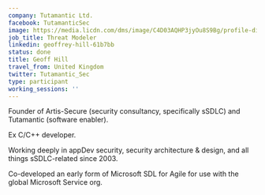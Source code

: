```yaml
---
company: Tutamantic Ltd.
facebook: TutamanticSec
image: https://media.licdn.com/dms/image/C4D03AQHP3jyOu8S9Bg/profile-displayphoto-shrink_800_800/0?e=1562803200&v=beta&t=FuHszpfNZKVEQ61ybUcg3o_3CX_n4riUaGofEGI34LI
job_title: Threat Modeler
linkedin: geoffrey-hill-61b7bb
status: done
title: Geoff Hill
travel_from: United Kingdom
twitter: Tutamantic_Sec
type: participant
working_sessions: ''
---
```


Founder of Artis-Secure (security consultancy, specifically sSDLC) and Tutamantic (software enabler).

Ex C/C++ developer. 

Working deeply in appDev security, security architecture & design, and all things sSDLC-related since 2003. 

Co-developed an early form of Microsoft SDL for Agile for use with the global Microsoft Service org.